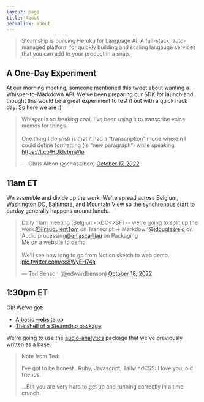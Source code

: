 ```yaml
---
layout: page
title: About
permalink: about
---
```


> Steamship is building Heroku for Language AI. A full-stack, auto-managed platform for quickly building and scaling langauge services that you can add to your product in a snap.

## A One-Day Experiment

At our morning meeting, someone mentioned this tweet about wanting a Whisper-to-Markdown API.
We've been preparing our SDK for launch and thought this would be a great experiment to test it out with a quick hack day.
So here we are :)

<blockquote class="twitter-tweet"><p lang="en" dir="ltr">Whisper is so freaking cool. I’ve been using it to transcribe voice memos for things.<br><br>One thing I do wish is that it had a “transcription” mode wherein I could define formatting (ie “new paragraph”) while speaking. <a href="https://t.co/HUkIvbmWlo">https://t.co/HUkIvbmWlo</a></p>&mdash; Chris Albon (@chrisalbon) <a href="https://twitter.com/chrisalbon/status/1582143382482128896?ref_src=twsrc%5Etfw">October 17, 2022</a></blockquote> <script async src="https://platform.twitter.com/widgets.js" charset="utf-8"></script>


## 11am ET

We assemble and divide up the work. We're spread across Belgium, Washington DC, Baltimore, and Mountain View so the synchronous start to ourday generally happens around lunch..

<blockquote class="twitter-tweet"><p lang="en" dir="ltr">Daily 11am meeting (Belgium&lt;&gt;DC&lt;&gt;SF) -- we&#39;re going to split up the work.<a href="https://twitter.com/FraudulentTom?ref_src=twsrc%5Etfw">@FraudulentTom</a> on Transcript -&gt; Markdown<a href="https://twitter.com/jdouglasreid?ref_src=twsrc%5Etfw">@jdouglasreid</a> on Audio processing<a href="https://twitter.com/eniascailliau?ref_src=twsrc%5Etfw">@eniascailliau</a> on Packaging<br>Me on a website to demo<br><br>We&#39;ll see how long to go from Notion sketch to web demo. <a href="https://t.co/ec8WyEH74a">pic.twitter.com/ec8WyEH74a</a></p>&mdash; Ted Benson (@edwardbenson) <a href="https://twitter.com/edwardbenson/status/1582404557078138880?ref_src=twsrc%5Etfw">October 18, 2022</a></blockquote> <script async src="https://platform.twitter.com/widgets.js" charset="utf-8"></script>

## 1:30pm ET

Ok! We've got:

*  [A basic website up](https://audio-to-markdown.steamship.com/)
*  [The shell of a Steamship package](https://github.com/steamship-packages/audio-markdown/commit/4ae665cab296e9b745a2629c12fc1cc092187a5f)

We're going to use the [audio-analytics](https://github.com/steamship-packages/audio-analytics-app) package that we've previously written as a base.

>    Note from Ted:
>
>    I've got to be honest.. Ruby, Javascript, TailwindCSS: I love you, old friends. 
>
>    ...But you are very hard to get up and running correctly in a time crunch.